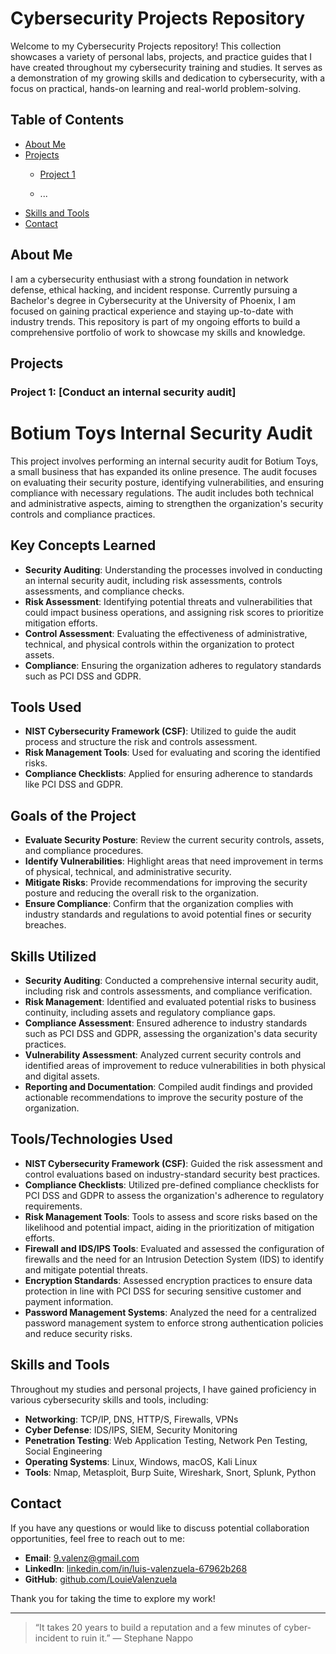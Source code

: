 # Cybersecurity Projects Repository

Welcome to my Cybersecurity Projects repository! This collection showcases a variety of personal labs, projects, and practice guides that I have created throughout my cybersecurity training and studies. It serves as a demonstration of my growing skills and dedication to cybersecurity, with a focus on practical, hands-on learning and real-world problem-solving.

## Table of Contents

- [About Me](#about-me)
- [Projects](#projects)
  - [Project 1](#project-1)

  - ...
- [Skills and Tools](#skills-and-tools)
- [Contact](#contact)

## About Me

I am a cybersecurity enthusiast with a strong foundation in network defense, ethical hacking, and incident response. Currently pursuing a Bachelor's degree in Cybersecurity at the University of Phoenix, I am focused on gaining practical experience and staying up-to-date with industry trends. This repository is part of my ongoing efforts to build a comprehensive portfolio of work to showcase my skills and knowledge.

## Projects

### Project 1: [Conduct an internal security audit] 
# Botium Toys Internal Security Audit

This project involves performing an internal security audit for Botium Toys, a small business that has expanded its online presence. The audit focuses on evaluating their security posture, identifying vulnerabilities, and ensuring compliance with necessary regulations. The audit includes both technical and administrative aspects, aiming to strengthen the organization's security controls and compliance practices.

## Key Concepts Learned
- **Security Auditing**: Understanding the processes involved in conducting an internal security audit, including risk assessments, controls assessments, and compliance checks.
- **Risk Assessment**: Identifying potential threats and vulnerabilities that could impact business operations, and assigning risk scores to prioritize mitigation efforts.
- **Control Assessment**: Evaluating the effectiveness of administrative, technical, and physical controls within the organization to protect assets.
- **Compliance**: Ensuring the organization adheres to regulatory standards such as PCI DSS and GDPR.

## Tools Used
- **NIST Cybersecurity Framework (CSF)**: Utilized to guide the audit process and structure the risk and controls assessment.
- **Risk Management Tools**: Used for evaluating and scoring the identified risks.
- **Compliance Checklists**: Applied for ensuring adherence to standards like PCI DSS and GDPR.

## Goals of the Project
- **Evaluate Security Posture**: Review the current security controls, assets, and compliance procedures.
- **Identify Vulnerabilities**: Highlight areas that need improvement in terms of physical, technical, and administrative security.
- **Mitigate Risks**: Provide recommendations for improving the security posture and reducing the overall risk to the organization.
- **Ensure Compliance**: Confirm that the organization complies with industry standards and regulations to avoid potential fines or security breaches.


## Skills Utilized

- **Security Auditing**: Conducted a comprehensive internal security audit, including risk and controls assessments, and compliance verification.
- **Risk Management**: Identified and evaluated potential risks to business continuity, including assets and regulatory compliance gaps.
- **Compliance Assessment**: Ensured adherence to industry standards such as PCI DSS and GDPR, assessing the organization's data security practices.
- **Vulnerability Assessment**: Analyzed current security controls and identified areas of improvement to reduce vulnerabilities in both physical and digital assets.
- **Reporting and Documentation**: Compiled audit findings and provided actionable recommendations to improve the security posture of the organization.

## Tools/Technologies Used

- **NIST Cybersecurity Framework (CSF)**: Guided the risk assessment and control evaluations based on industry-standard security best practices.
- **Compliance Checklists**: Utilized pre-defined compliance checklists for PCI DSS and GDPR to assess the organization's adherence to regulatory requirements.
- **Risk Management Tools**: Tools to assess and score risks based on the likelihood and potential impact, aiding in the prioritization of mitigation efforts.
- **Firewall and IDS/IPS Tools**: Evaluated and assessed the configuration of firewalls and the need for an Intrusion Detection System (IDS) to identify and mitigate potential threats.
- **Encryption Standards**: Assessed encryption practices to ensure data protection in line with PCI DSS for securing sensitive customer and payment information.
- **Password Management Systems**: Analyzed the need for a centralized password management system to enforce strong authentication policies and reduce security risks.




## Skills and Tools

Throughout my studies and personal projects, I have gained proficiency in various cybersecurity skills and tools, including:

- **Networking**: TCP/IP, DNS, HTTP/S, Firewalls, VPNs
- **Cyber Defense**: IDS/IPS, SIEM, Security Monitoring
- **Penetration Testing**: Web Application Testing, Network Pen Testing, Social Engineering
- **Operating Systems**: Linux, Windows, macOS, Kali Linux
- **Tools**: Nmap, Metasploit, Burp Suite, Wireshark, Snort, Splunk, Python

## Contact

If you have any questions or would like to discuss potential collaboration opportunities, feel free to reach out to me:

- **Email**: [9.valenz@gmail.com](mailto:9.valenz@gmail.com)
- **LinkedIn**: [linkedin.com/in/luis-valenzuela-67962b268](https://linkedin.com/in/luis-valenzuela-67962b268)
- **GitHub**: [github.com/LouieValenzuela](https://github.com/StarWolfx64)

Thank you for taking the time to explore my work!

---

> “It takes 20 years to build a reputation and a few minutes of cyber-incident to ruin it.” ― Stephane Nappo
